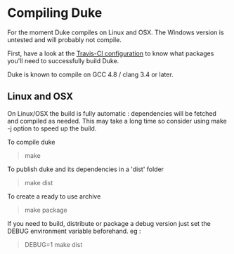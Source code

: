 Compiling Duke
==============

For the moment Duke compiles on Linux and OSX. The Windows version is untested and will probably not compile.

First, have a look at the [Travis-CI configuration](.travis.yml) to know what packages you'll need to successfully build Duke.

Duke is known to compile on GCC 4.8 / clang 3.4 or later.

Linux and OSX
-------------

On Linux/OSX the build is fully automatic : dependencies will be fetched and compiled as needed. This may take a long time so consider using make -j option to speed up the build.

To compile duke 
> make

To publish duke and its dependencies in a 'dist' folder
> make dist

To create a ready to use archive
> make package

If you need to build, distribute or package a debug version just set the DEBUG environment variable beforehand. eg :
> DEBUG=1 make dist
